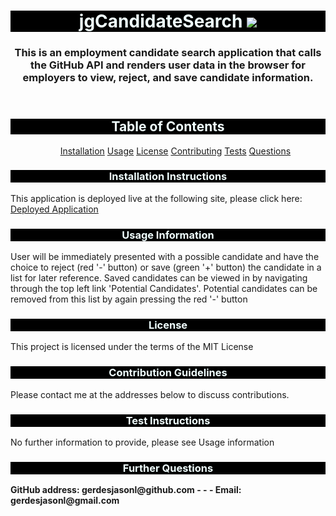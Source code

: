 <!DOCTYPE html>
<html lang="en">
<head>
    <meta charset="UTF-8">
    <meta name="viewport" content="width=device-width, initial-scale=1.0">
</head>
<header>
 <h1 style="background-color: black;text-align: center;color:azure;">  jgCandidateSearch  <img src='https://img.shields.io/badge/License-MIT-yellow.svg'>  </h1>
 <h3 style="text-align: center" id="projDesc">This is an employment candidate search application that calls the GitHub API and renders user data in the browser for employers to view, reject, and save candidate information.</h3>
 
</header>
<body>
    <h2 style="background-color: black;text-align: center;color:azure;">Table of Contents</h2>
    <ul id="tableContents" style="text-align: center">
        <a href="#installation">Installation</a>
        <a href="#usage">Usage</a>
        <a href="#license">License</a>
        <a href="#contribGuide">Contributing</a>
        <a href="#tests">Tests</a>
        <a href="#questions">Questions</a>
    </ul>
    <h3 style="background-color: black;text-align: center;color:azure;" id="installation">Installation Instructions</h3>
    <p id="installEntry">This application is deployed live at the following site, please click here: <a href = "https://jgcandidatesearch.onrender.com">Deployed Application</a></p>
    <h3 style="background-color: black;text-align: center;color:azure;" id="usage">Usage Information</h3>
    <p id="usageEntry">User will be immediately presented with a possible candidate and have the choice to reject (red '-' button) or save (green '+' button) the candidate in a list for later reference. Saved candidates can be viewed in by navigating through the top left link 'Potential Candidates'. Potential candidates can be removed from this list by again pressing the red '-' button</p>
    <h3 style="background-color: black;text-align: center;color:azure;" id="license">License</h3>
    <p id="licenseEntry">This project is licensed under the terms of the MIT License</p>
    <h3 style="background-color: black;text-align: center;color:azure;" id="contribGuide">Contribution Guidelines</h3>
    <p id="contribEntry">Please contact me at the addresses below to discuss contributions.</p>
    <h3 style="background-color: black;text-align: center;color:azure;" id="tests">Test Instructions</h3>
    <p id="testsEntry">No further information to provide, please see Usage information</p>
    <h3 style="background-color: black;text-align: center;color:azure;" id="questions">Further Questions</h3>
    <p style="font-weight: bold" id="questionsEntry">GitHub address: gerdesjasonl@github.com - - - Email: gerdesjasonl@gmail.com</p>
</body>
<footer>

</footer>

</html>